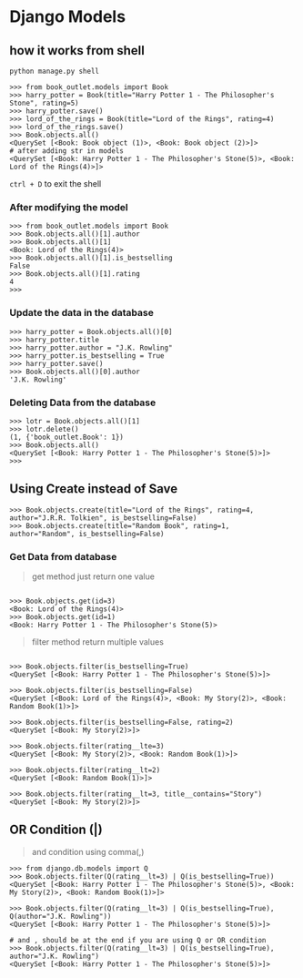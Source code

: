 # Django Models

## how it works from shell

```shell
python manage.py shell

>>> from book_outlet.models import Book
>>> harry_potter = Book(title="Harry Potter 1 - The Philosopher's Stone", rating=5)
>>> harry_potter.save()
>>> lord_of_the_rings = Book(title="Lord of the Rings", rating=4)
>>> lord_of_the_rings.save()
>>> Book.objects.all()
<QuerySet [<Book: Book object (1)>, <Book: Book object (2)>]>
# after adding str in models
<QuerySet [<Book: Harry Potter 1 - The Philosopher's Stone(5)>, <Book: Lord of the Rings(4)>]>
```

``ctrl + D`` to exit the shell

### After modifying the model

```shell
>>> from book_outlet.models import Book
>>> Book.objects.all()[1].author
>>> Book.objects.all()[1]
<Book: Lord of the Rings(4)>
>>> Book.objects.all()[1].is_bestselling
False
>>> Book.objects.all()[1].rating
4
>>>
```

### Update the data in the database

```shell
>>> harry_potter = Book.objects.all()[0]
>>> harry_potter.title
>>> harry_potter.author = "J.K. Rowling"
>>> harry_potter.is_bestselling = True
>>> harry_potter.save()
>>> Book.objects.all()[0].author
'J.K. Rowling'
```

### Deleting Data from the database

```shell
>>> lotr = Book.objects.all()[1]
>>> lotr.delete()
(1, {'book_outlet.Book': 1})
>>> Book.objects.all()
<QuerySet [<Book: Harry Potter 1 - The Philosopher's Stone(5)>]>
>>>
```

## Using Create instead of Save

```shell
>>> Book.objects.create(title="Lord of the Rings", rating=4, author="J.R.R. Tolkien", is_bestselling=False)
>>> Book.objects.create(title="Random Book", rating=1, author="Random", is_bestselling=False)
```

### Get Data from database

> get method just return one value

```shell

>>> Book.objects.get(id=3)
<Book: Lord of the Rings(4)>
>>> Book.objects.get(id=1)
<Book: Harry Potter 1 - The Philosopher's Stone(5)>

```

> filter method return multiple values

```shell

>>> Book.objects.filter(is_bestselling=True)
<QuerySet [<Book: Harry Potter 1 - The Philosopher's Stone(5)>]>

>>> Book.objects.filter(is_bestselling=False)
<QuerySet [<Book: Lord of the Rings(4)>, <Book: My Story(2)>, <Book: Random Book(1)>]>

>>> Book.objects.filter(is_bestselling=False, rating=2)
<QuerySet [<Book: My Story(2)>]>

>>> Book.objects.filter(rating__lte=3)
<QuerySet [<Book: My Story(2)>, <Book: Random Book(1)>]>

>>> Book.objects.filter(rating__lt=2)
<QuerySet [<Book: Random Book(1)>]>

>>> Book.objects.filter(rating__lt=3, title__contains="Story")
<QuerySet [<Book: My Story(2)>]>

```

## OR Condition (|)

> and condition using comma(,)

```shell
>>> from django.db.models import Q
>>> Book.objects.filter(Q(rating__lt=3) | Q(is_bestselling=True))
<QuerySet [<Book: Harry Potter 1 - The Philosopher's Stone(5)>, <Book: My Story(2)>, <Book: Random Book(1)>]>

>>> Book.objects.filter(Q(rating__lt=3) | Q(is_bestselling=True), Q(author="J.K. Rowling"))
<QuerySet [<Book: Harry Potter 1 - The Philosopher's Stone(5)>]>

# and , should be at the end if you are using Q or OR condition
>>> Book.objects.filter(Q(rating__lt=3) | Q(is_bestselling=True), author="J.K. Rowling")
<QuerySet [<Book: Harry Potter 1 - The Philosopher's Stone(5)>]>

```
